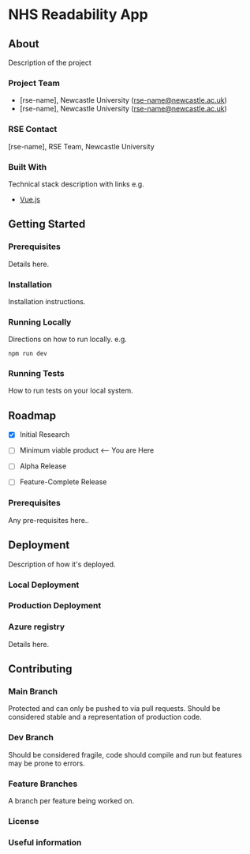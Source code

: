 # NHS Readability App

## About

Description of the project

### Project Team

* [rse-name], Newcastle University  ([rse-name@newcastle.ac.uk](mailto:rse-name@newcastle.ac.uk))
* [rse-name], Newcastle University  ([rse-name@newcastle.ac.uk](mailto:rse-name@newcsatle.ac.uk))


### RSE Contact
[rse-name], RSE Team, Newcastle University


### Built With

Technical stack description with links e.g.

* [Vue.js](https://vuejs.org/)

## Getting Started

### Prerequisites

Details here.

### Installation

Installation instructions.

### Running Locally

Directions on how to run locally. e.g.

```npm run dev```

### Running Tests

How to run tests on your local system.

## Roadmap

- [x] Initial Research  
- [ ] Minimum viable product <-- You are Here  
- [ ] Alpha Release  
- [ ] Feature-Complete Release   


### Prerequisites

Any pre-requisites here..

## Deployment

Description of how it's deployed.

### Local Deployment

### Production Deployment

### Azure registry

Details here.

## Contributing

### Main Branch
Protected and can only be pushed to via pull requests. Should be considered stable and a representation of production code.

### Dev Branch
Should be considered fragile, code should compile and run but features may be prone to errors.

### Feature Branches
A branch per feature being worked on.

### License

### Useful information
